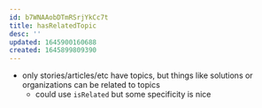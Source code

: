 ```yaml
---
id: b7WNAAobDTmRSrjYkCc7t
title: hasRelatedTopic
desc: ''
updated: 1645900160688
created: 1645899809390
---
```


- only stories/articles/etc have topics, but things like solutions or organizations can be related to topics
  - could use `isRelated` but some specificity is nice